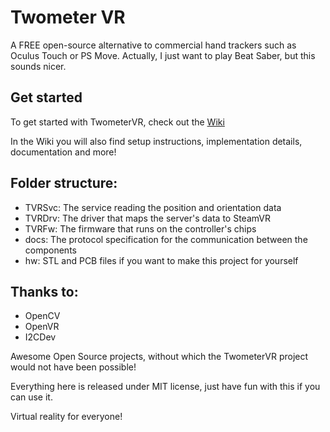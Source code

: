 # Twometer VR
A FREE open-source alternative to commercial hand trackers such as Oculus Touch or PS Move.
Actually, I just want to play Beat Saber, but this sounds nicer.

## Get started
To get started with TwometerVR, check out the [Wiki](https://github.com/Twometer/twometer-vr/wiki)

In the Wiki you will also find setup instructions, implementation details, documentation and more!

## Folder structure:
- TVRSvc: The service reading the position and orientation data
- TVRDrv: The driver that maps the server's data to SteamVR
- TVRFw:  The firmware that runs on the controller's chips
- docs:   The protocol specification for the communication between the components
- hw:     STL and PCB files if you want to make this project for yourself

## Thanks to:
- OpenCV
- OpenVR
- I2CDev

Awesome Open Source projects, without which the TwometerVR project would not have been possible!



Everything here is released under MIT license,
just have fun with this if you can use it.

Virtual reality for everyone!
